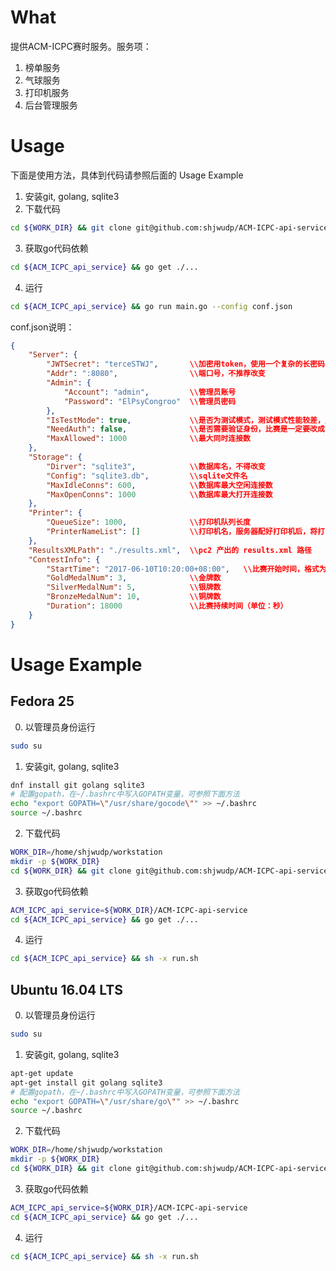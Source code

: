# What
提供ACM-ICPC赛时服务。服务项：
1. 榜单服务
2. 气球服务
3. 打印机服务
4. 后台管理服务

# Usage

下面是使用方法，具体到代码请参照后面的 Usage Example
1. 安装git, golang, sqlite3
2. 下载代码
```bash
cd ${WORK_DIR} && git clone git@github.com:shjwudp/ACM-ICPC-api-service.git
```
3. 获取go代码依赖  
```bash
cd ${ACM_ICPC_api_service} && go get ./...
```
4. 运行
```bash
cd ${ACM_ICPC_api_service} && go run main.go --config conf.json
```
conf.json说明：
```json
{
    "Server": {
        "JWTSecret": "terceSTWJ",       \\加密用token，使用一个复杂的长密码串即可
        "Addr": ":8080",                \\端口号，不推荐改变
        "Admin": {
            "Account": "admin",         \\管理员账号
            "Password": "ElPsyCongroo"  \\管理员密码
        },
        "IsTestMode": true,             \\是否为测试模式，测试模式性能较差，用于DEBUG
        "NeedAuth": false,              \\是否需要验证身份，比赛是一定要改成true，重启服务
        "MaxAllowed": 1000              \\最大同时连接数
    },
    "Storage": {
        "Dirver": "sqlite3",            \\数据库名，不得改变
        "Config": "sqlite3.db",         \\sqlite文件名
        "MaxIdleConns": 600,            \\数据库最大空闲连接数
        "MaxOpenConns": 1000            \\数据库最大打开连接数
    },
    "Printer": {
        "QueueSize": 1000,              \\打印机队列长度
        "PrinterNameList": []           \\打印机名，服务器配好打印机后，将打印机名填写到这里即可
    },
    "ResultsXMLPath": "./results.xml",  \\pc2 产出的 results.xml 路径
    "ContestInfo": {
        "StartTime": "2017-06-10T10:20:00+08:00",   \\比赛开始时间，格式为RFC3339
        "GoldMedalNum": 3,              \\金牌数
        "SilverMedalNum": 5,            \\银牌数
        "BronzeMedalNum": 10,           \\铜牌数
        "Duration": 18000               \\比赛持续时间（单位：秒）
    }
}
```

# Usage Example
## Fedora 25
0. 以管理员身份运行
```bash
sudo su
```
1. 安装git, golang, sqlite3
```bash
dnf install git golang sqlite3
# 配置gopath，在~/.bashrc中写入GOPATH变量，可参照下面方法
echo "export GOPATH=\"/usr/share/gocode\"" >> ~/.bashrc
source ~/.bashrc
```
2. 下载代码
```bash
WORK_DIR=/home/shjwudp/workstation
mkdir -p ${WORK_DIR}
cd ${WORK_DIR} && git clone git@github.com:shjwudp/ACM-ICPC-api-service.git
```
3. 获取go代码依赖
```bash
ACM_ICPC_api_service=${WORK_DIR}/ACM-ICPC-api-service
cd ${ACM_ICPC_api_service} && go get ./...
```
4. 运行
```bash
cd ${ACM_ICPC_api_service} && sh -x run.sh
```

## Ubuntu 16.04 LTS
0. 以管理员身份运行
```bash
sudo su
```
1. 安装git, golang, sqlite3
```bash
apt-get update
apt-get install git golang sqlite3
# 配置gopath，在~/.bashrc中写入GOPATH变量，可参照下面方法
echo "export GOPATH=\"/usr/share/go\"" >> ~/.bashrc
source ~/.bashrc
```
2. 下载代码
```bash
WORK_DIR=/home/shjwudp/workstation
mkdir -p ${WORK_DIR}
cd ${WORK_DIR} && git clone git@github.com:shjwudp/ACM-ICPC-api-service.git
```
3. 获取go代码依赖
```bash
ACM_ICPC_api_service=${WORK_DIR}/ACM-ICPC-api-service
cd ${ACM_ICPC_api_service} && go get ./...
```
4. 运行
```bash
cd ${ACM_ICPC_api_service} && sh -x run.sh
```